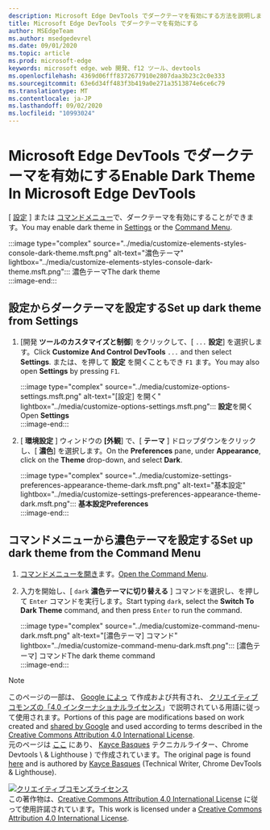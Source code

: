 ```yaml
---
description: Microsoft Edge DevTools でダークテーマを有効にする方法を説明します。
title: Microsoft Edge DevTools でダークテーマを有効にする
author: MSEdgeTeam
ms.author: msedgedevrel
ms.date: 09/01/2020
ms.topic: article
ms.prod: microsoft-edge
keywords: microsoft edge、web 開発、f12 ツール、devtools
ms.openlocfilehash: 4369d06fff8372677910e2807daa3b23c2c0e333
ms.sourcegitcommit: 63e6d34ff483f3b419a0e271a3513874e6ce6c79
ms.translationtype: MT
ms.contentlocale: ja-JP
ms.lasthandoff: 09/02/2020
ms.locfileid: "10993024"
---
```

<!-- Copyright Kayce Basques 

   Licensed under the Apache License, Version 2.0 (the "License");
   you may not use this file except in compliance with the License.
   You may obtain a copy of the License at

       https://www.apache.org/licenses/LICENSE-2.0

   Unless required by applicable law or agreed to in writing, software
   distributed under the License is distributed on an "AS IS" BASIS,
   WITHOUT WARRANTIES OR CONDITIONS OF ANY KIND, either express or implied.
   See the License for the specific language governing permissions and
   limitations under the License.  -->





# <span data-ttu-id="eea37-104">Microsoft Edge DevTools でダークテーマを有効にする</span><span class="sxs-lookup"><span data-stu-id="eea37-104">Enable Dark Theme In Microsoft Edge DevTools</span></span>   

  

<span data-ttu-id="eea37-105">[ [設定](#set-up-dark-theme-from-settings) ] または [コマンドメニュー](#set-up-dark-theme-from-the-command-menu)で、ダークテーマを有効にすることができます。</span><span class="sxs-lookup"><span data-stu-id="eea37-105">You may enable dark theme in [Settings](#set-up-dark-theme-from-settings) or the [Command Menu](#set-up-dark-theme-from-the-command-menu).</span></span>  

:::image type="complex" source="../media/customize-elements-styles-console-dark-theme.msft.png" alt-text="濃色テーマ" lightbox="../media/customize-elements-styles-console-dark-theme.msft.png":::
   <span data-ttu-id="eea37-107">濃色テーマ</span><span class="sxs-lookup"><span data-stu-id="eea37-107">The dark theme</span></span>  
:::image-end:::  

## <span data-ttu-id="eea37-108">設定からダークテーマを設定する</span><span class="sxs-lookup"><span data-stu-id="eea37-108">Set up dark theme from Settings</span></span>   

1.  <span data-ttu-id="eea37-109">[開発 **ツールのカスタマイズと制御**] をクリックして、[ `...` **設定**] を選択します。</span><span class="sxs-lookup"><span data-stu-id="eea37-109">Click **Customize And Control DevTools** `...` and then select **Settings**.</span></span>  <span data-ttu-id="eea37-110">または、を押して **設定** を開くこともでき `F1` ます。</span><span class="sxs-lookup"><span data-stu-id="eea37-110">You may also open **Settings** by pressing `F1`.</span></span>  
    
    :::image type="complex" source="../media/customize-options-settings.msft.png" alt-text="[設定] を開く" lightbox="../media/customize-options-settings.msft.png":::
       <span data-ttu-id="eea37-112">**設定**を開く</span><span class="sxs-lookup"><span data-stu-id="eea37-112">Open **Settings**</span></span>  
    :::image-end:::  

1.  <span data-ttu-id="eea37-113">[ **環境設定** ] ウィンドウの **[外観**] で、[ **テーマ** ] ドロップダウンをクリックし、[ **濃色**] を選択します。</span><span class="sxs-lookup"><span data-stu-id="eea37-113">On the **Preferences** pane,  under **Appearance**, click on the **Theme** drop-down, and select **Dark**.</span></span>  
    
    :::image type="complex" source="../media/customize-settings-preferences-appearance-theme-dark.msft.png" alt-text="基本設定" lightbox="../media/customize-settings-preferences-appearance-theme-dark.msft.png":::
       **<span data-ttu-id="eea37-115">基本設定</span><span class="sxs-lookup"><span data-stu-id="eea37-115">Preferences</span></span>**  
    :::image-end:::  

## <span data-ttu-id="eea37-116">コマンドメニューから濃色テーマを設定する</span><span class="sxs-lookup"><span data-stu-id="eea37-116">Set up dark theme from the Command Menu</span></span>   

1.  <span data-ttu-id="eea37-117">[コマンドメニューを開き][DevtoolsCommandMenu]ます。</span><span class="sxs-lookup"><span data-stu-id="eea37-117">[Open the Command Menu][DevtoolsCommandMenu].</span></span>  
1.  <span data-ttu-id="eea37-118">入力を開始し、[ `dark` **濃色テーマに切り替える** ] コマンドを選択し、を押して `Enter` コマンドを実行します。</span><span class="sxs-lookup"><span data-stu-id="eea37-118">Start typing `dark`, select the **Switch To Dark Theme** command, and then press `Enter` to run the command.</span></span>  
    
    :::image type="complex" source="../media/customize-command-menu-dark.msft.png" alt-text="[濃色テーマ] コマンド" lightbox="../media/customize-command-menu-dark.msft.png":::
       <span data-ttu-id="eea37-120">[濃色テーマ] コマンド</span><span class="sxs-lookup"><span data-stu-id="eea37-120">The dark theme command</span></span>  
    :::image-end:::  
    
<!--  
   


-->  

<!-- links -->  

[DevtoolsCommandMenu]: ../command-menu/index.md "コマンドメニュー |Microsoft ドキュメント"  

> [!NOTE]
> <span data-ttu-id="eea37-122">このページの一部は、 [Google によっ][GoogleSitePolicies] て作成および共有され、 [クリエイティブコモンズの「4.0 インターナショナルライセンス][CCA4IL]」で説明されている用語に従って使用されます。</span><span class="sxs-lookup"><span data-stu-id="eea37-122">Portions of this page are modifications based on work created and [shared by Google][GoogleSitePolicies] and used according to terms described in the [Creative Commons Attribution 4.0 International License][CCA4IL].</span></span>  
> <span data-ttu-id="eea37-123">元のページは [ここ](https://developers.google.com/web/tools/chrome-devtools/customize/dark-theme) にあり、 [Kayce Basques][KayceBasques] テクニカルライター、Chrome Devtools \ & Lighthouse \) で作成されています。</span><span class="sxs-lookup"><span data-stu-id="eea37-123">The original page is found [here](https://developers.google.com/web/tools/chrome-devtools/customize/dark-theme) and is authored by [Kayce Basques][KayceBasques] \(Technical Writer, Chrome DevTools \& Lighthouse\).</span></span>  

[![クリエイティブコモンズライセンス][CCby4Image]][CCA4IL]  
<span data-ttu-id="eea37-125">この著作物は、[Creative Commons Attribution 4.0 International License][CCA4IL] に従って使用許諾されています。</span><span class="sxs-lookup"><span data-stu-id="eea37-125">This work is licensed under a [Creative Commons Attribution 4.0 International License][CCA4IL].</span></span>  

[CCA4IL]: https://creativecommons.org/licenses/by/4.0  
[CCby4Image]: https://i.creativecommons.org/l/by/4.0/88x31.png  
[GoogleSitePolicies]: https://developers.google.com/terms/site-policies  
[KayceBasques]: https://developers.google.com/web/resources/contributors/kaycebasques  
